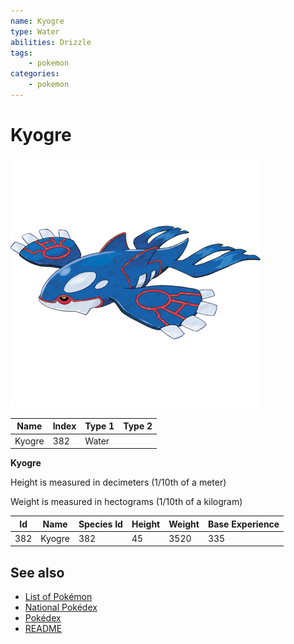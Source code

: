```yaml
---
name: Kyogre
type: Water
abilities: Drizzle
tags:
    - pokemon
categories:
    - pokemon
---
```


# Kyogre


![Kyogre](images/382.png)

| **Name** | **Index** | **Type 1** | **Type 2** |
|----|----|----|----|
| Kyogre | 382 | Water  |  |

**Kyogre** 


Height is measured in decimeters (1/10th of a meter)

Weight is measured in hectograms (1/10th of a kilogram)

| **Id** | **Name** | **Species Id** | **Height** | **Weight** | **Base Experience** |
|--------|----------|----------------|------------|------------|---------------------|
| 382 | Kyogre | 382 | 45 | 3520 | 335 |


## See also

- [List of Pokémon](../pokemon.md)
- [National Pokédex](../national_pokedex.md)
- [Pokédex](../pokedex.md)
- [README](../README.md)
